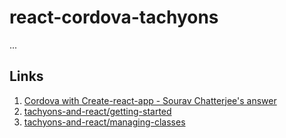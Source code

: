# react-cordova-tachyons

...

## Links

1. [Cordova with Create-react-app - Sourav Chatterjee's answer ](https://stackoverflow.com/a/43440380)
2. [tachyons-and-react/getting-started](https://github.com/tachyons-css/tachyons-and-react/tree/master/getting-started)
3. [tachyons-and-react/managing-classes](https://github.com/tachyons-css/tachyons-and-react/tree/master/managing-classes)
